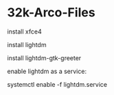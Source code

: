# 32k-Arco-Files

install xfce4

install lightdm

install lightdm-gtk-greeter

enable lightdm as a service:

systemctl enable -f lightdm.service

